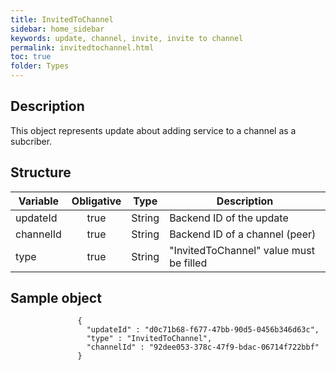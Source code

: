 ```yaml
---
title: InvitedToChannel
sidebar: home_sidebar
keywords: update, channel, invite, invite to channel
permalink: invitedtochannel.html
toc: true
folder: Types
---
```


## Description

<p> This object represents update  about adding service to a channel as a subcriber. 
</p>

## Structure

| Variable  | Obligative  |Type| Description
|---|:---:|---|---|
| updateId  | true |String| Backend ID of the update |
| channelId  | true |String| Backend ID of a channel (peer) |
| type  | true | String | "InvitedToChannel" value must be filled

## Sample object

```
               {
                 "updateId" : "d0c71b68-f677-47bb-90d5-0456b346d63c",
                 "type" : "InvitedToChannel",
                 "channelId" : "92dee053-378c-47f9-bdac-06714f722bbf"
               }
```
